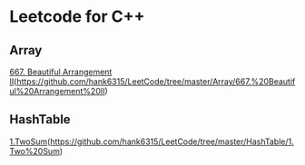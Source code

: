 # Leetcode for C++

## Array
[667. Beautiful Arrangement II](M)(https://github.com/hank6315/LeetCode/tree/master/Array/667.%20Beautiful%20Arrangement%20II)

## HashTable
[1.TwoSum](E)(https://github.com/hank6315/LeetCode/tree/master/HashTable/1.Two%20Sum)


